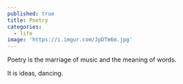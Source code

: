 ```yaml
---
published: true
title: Poetry
categories:
  - life
image: 'https://i.imgur.com/JpDTm6m.jpg'
---
```

Poetry
is the marriage 
of music
and the meaning 
of words.

It is ideas,
dancing.
